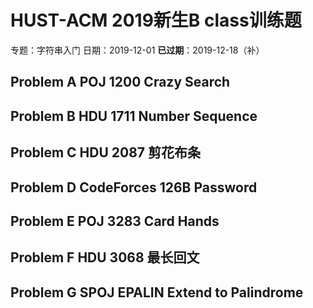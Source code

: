 # HUST-ACM 2019新生B class训练题

专题：字符串入门 日期：2019-12-01 **已过期**：2019-12-18（补）

## Problem A	POJ 1200	Crazy Search

## Problem B	HDU 1711	Number Sequence

## Problem C	HDU 2087	剪花布条

## Problem D	CodeForces 126B	Password

## Problem E	POJ 3283	Card Hands

## Problem F	HDU 3068	最长回文

## Problem G	SPOJ EPALIN	Extend to Palindrome
